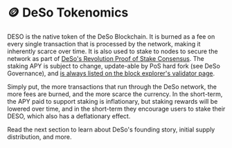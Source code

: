 # 🪙 DeSo Tokenomics

DESO is the native token of the DeSo Blockchain. It is burned as a fee on every single transaction that is processed by the network, making it inherently scarce over time. It is also used to stake to nodes to secure the network as part of [DeSo's Revolution Proof of Stake Consensus](https://revolution.deso.com). The staking APY is subject to change, update-able by PoS hard fork (see DeSo Governance), and [is always listed on the block explorer's validator page](https://explorer.deso.com/validators).

Simply put, the more transactions that run through the DeSo network, the more fees are burned, and the more scarce the currency. In the short-term, the APY paid to support staking is inflationary, but staking rewards will be lowered over time, and in the short-term they encourage users to stake their DESO, which also has a deflationary effect.

Read the next section to learn about DeSo's founding story, initial supply distribution, and more.
